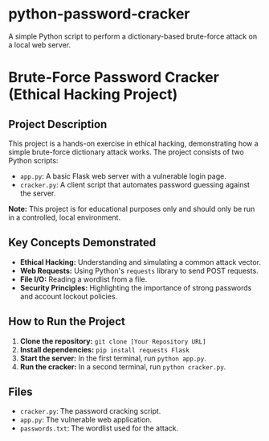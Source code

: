 # python-password-cracker
A simple Python script to perform a dictionary-based brute-force attack on a local web server.
# Brute-Force Password Cracker (Ethical Hacking Project)

## Project Description
This project is a hands-on exercise in ethical hacking, demonstrating how a simple brute-force dictionary attack works. The project consists of two Python scripts:
- `app.py`: A basic Flask web server with a vulnerable login page.
- `cracker.py`: A client script that automates password guessing against the server.

**Note:** This project is for educational purposes only and should only be run in a controlled, local environment.

## Key Concepts Demonstrated
- **Ethical Hacking:** Understanding and simulating a common attack vector.
- **Web Requests:** Using Python's `requests` library to send POST requests.
- **File I/O:** Reading a wordlist from a file.
- **Security Principles:** Highlighting the importance of strong passwords and account lockout policies.

## How to Run the Project
1.  **Clone the repository:** `git clone [Your Repository URL]`
2.  **Install dependencies:** `pip install requests Flask`
3.  **Start the server:** In the first terminal, run `python app.py`.
4.  **Run the cracker:** In a second terminal, run `python cracker.py`.

## Files
- `cracker.py`: The password cracking script.
- `app.py`: The vulnerable web application.
- `passwords.txt`: The wordlist used for the attack.
